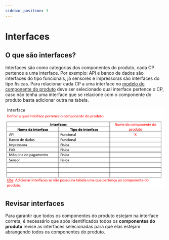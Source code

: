 ```yaml
---
sidebar_position: 3
---
```


# Interfaces

## O que são interfaces?
Interfaces são como categorias dos componentes do produto, cada CP pertence a uma interface. Por exemplo: API e banco de dados são interfaces do tipo funcionais, já sensores e impressoras são interfaces do tipo físicas. Para relacionar cada CP a uma interface no [modelo do componente do produto](https://drive.google.com/file/d/1lskvh_tH3KCl87hPXBmuls7-y4xxWc0m/view?usp=sharing) deve ser selecionado qual interface pertence o CP, caso não tenha uma interface que se relacione com o componente do produto basta adicionar outra na tabela.


![](imgs/interface.png)

## Revisar interfaces
Para garantir que todos os componentes do produto estejam na interface correta, é necessário que após identificados todos os **componentes do produto** revise as interfaces selecionadas para que elas estejam abrangendo todos os componentes do produto.
